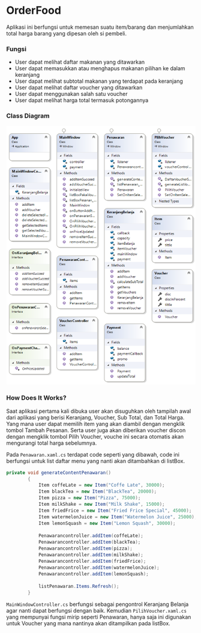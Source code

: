 ﻿# OrderFood
Aplikasi ini berfungsi untuk memesan suatu item/barang dan menjumlahkan total harga barang yang dipesan oleh si pembeli.

### Fungsi
* User dapat melihat daftar makanan yang ditawarkan
* User dapat memasukkan atau menghapus makanan pilihan ke dalam keranjang
* User dapat melihat subtotal makanan yang terdapat pada keranjang
* User dapat melihat daftar voucher yang ditawarkan
* User dapat menggunakan salah satu voucher
* User dapat melihat harga total termasuk potongannya

### Class Diagram
![Class Diagram1](ClassDiagram1.png)

### How Does It Works?
Saat aplikasi pertama kali dibuka user akan disuguhkan oleh tampilah awal dari aplikasi yang berisi Keranjang, Voucher, Sub Total, dan Total Harga. Yang mana user dapat memilih item yang akan diambil dengan mengklik tombol Tambah Pesanan. 
Serta user juga akan diberikan voucher discon dengan mengklik tombol Pilih Voucher, vouche ini secara otomatis akan mengurangi total harga sebelumnya.

Pada `Penawaran.xaml.cs` terdapat code seperti yang dibawah, code ini berfungsi untuk list daftar menu yang nanti akan ditambahkan di listBox.
```csharp
private void generateContentPenawaran()
        {
            Item coffeLate = new Item("Coffe Late", 30000);
            Item blackTea = new Item("BlackTea", 20000);
            Item pizza = new Item("Pizza", 75000);
            Item milkShake = new Item("Milk Shake", 15000);
            Item friedFrice = new Item("Fried Frice Special", 45000);
            Item watermelonJuice = new Item("Watermelon Juice", 25000);
            Item lemonSquash = new Item("Lemon Squash", 30000);

            Penawarancontroller.addItem(coffeLate);
            Penawarancontroller.addItem(blackTea);
            Penawarancontroller.addItem(pizza);
            Penawarancontroller.addItem(milkShake);
            Penawarancontroller.addItem(friedFrice);
            Penawarancontroller.addItem(watermelonJuice);
            Penawarancontroller.addItem(lemonSquash);

            listPenawaran.Items.Refresh();
        }
```
`MainWindowController.cs` berfungsi sebagai pengontrol Keranjang Belanja agar nanti dapat berfungsi dengan baik. Kemudian `PilihVoucher.xaml.cs` yang mempunyai fungsi mirip seperti Penawaran, hanya saja ini digunakan untuk Voucher yang mana nantinya akan ditampilkan pada listBox.